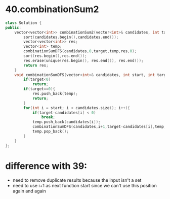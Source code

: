 # 40.combinationSum2
```CPP
class Solution {
public:
    vector<vector<int>> combinationSum2(vector<int>& candidates, int target) {
        sort(candidates.begin(),candidates.end());
        vector<vector<int>> res;
        vector<int> temp;
        combinationSumDFS(candidates,0,target,temp,res,0);
        sort(res.begin(),res.end());
        res.erase(unique(res.begin(), res.end()), res.end());
        return res;
    }
    void combinationSumDFS(vector<int>& candidates, int start, int target, vector<int>& temp, vector<vector<int>>& res, int flag){
        if(target<0)
            return;
        if(target==0){
            res.push_back(temp);
            return;
        }
        for(int i = start; i < candidates.size(); i++){
            if(target-candidates[i] < 0)
                break;            
            temp.push_back(candidates[i]);
            combinationSumDFS(candidates,i+1,target-candidates[i],temp,res,0);
            temp.pop_back();
        }
    }
};
```
# difference with 39:
* need to remove duplicate results because the input isn't a set
* need to use i+1 as next function start since we can't use this position again and again